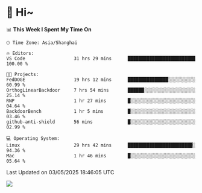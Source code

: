 # 👋 Hi~

<!--START_SECTION:waka-->
📊 **This Week I Spent My Time On** 

```text
🕑︎ Time Zone: Asia/Shanghai

🔥 Editors: 
VS Code                  31 hrs 29 mins      █████████████████████████   100.00 % 

🐱‍💻 Projects: 
FedDOGE                  19 hrs 12 mins      ███████████████░░░░░░░░░░   60.99 % 
OrthogLinearBackdoor     7 hrs 54 mins       ██████░░░░░░░░░░░░░░░░░░░   25.14 % 
RNP                      1 hr 27 mins        █░░░░░░░░░░░░░░░░░░░░░░░░   04.64 % 
BackdoorBench            1 hr 5 mins         █░░░░░░░░░░░░░░░░░░░░░░░░   03.46 % 
github-anti-shield       56 mins             █░░░░░░░░░░░░░░░░░░░░░░░░   02.99 % 

💻 Operating System: 
Linux                    29 hrs 42 mins      ████████████████████████░   94.36 % 
Mac                      1 hr 46 mins        █░░░░░░░░░░░░░░░░░░░░░░░░   05.64 % 
```


 Last Updated on 03/05/2025 18:46:05 UTC
<!--END_SECTION:waka-->

![](https://komarev.com/ghpvc/?username=lvdongyi&label=Profile%20views&color=0e75b6&style=flat)
<!---
lvdongyi/lvdongyi is a ✨ special ✨ repository because its `README.md` (this file) appears on your GitHub profile.
You can click the Preview link to take a look at your changes.
--->
